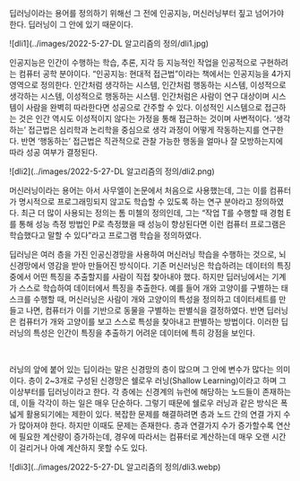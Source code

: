 딥러닝이라는 용어를 정의하기 위해선 그 전에 인공지능, 머신러닝부터 짚고 넘어가야 한다. 딥러닝이 그 안에 있기 때문이다.

![dli1](../images/2022-5-27-DL 알고리즘의 정의/dli1.jpg)

인공지능은 인간이 수행하는 학습, 추론, 지각 등 지능적인 작업을 인공적으로 구현하려는 컴퓨터 공학 분야이다. “인공지능: 현대적 접근법”이라는 책에서는 인공지능을 4가지 영역으로 정의한다. 인간처럼 생각하는 시스템, 인간처럼 행동하는 시스템, 이성적으로 생각하는 시스템, 이성적으로 행동하는 시스템. 인간처럼은 사람이 연구 대상이며 시스템이 사람을 완벽히 따라한다면 성공으로 간주할 수 있다. 이성적인 시스템으로 접근하는 것은 인간 역시도 이성적이지 않다는 가정을 통해 접근하는 것이며 사변적이다. ‘생각하는’ 접근법은 심리학과 논리학을 중심으로 생각 과정이 어떻게 작동하는지를 연구한다. 반면 ‘행동하는’ 접근법은 직관적으로 관찰 가능한 행동을 얼마나 잘 모방하는지에 따라 성공 여부가 결정된다.

![dli2](../images/2022-5-27-DL 알고리즘의 정의/dli2.png)

머신러닝이라는 용어는 아서 사무엘이 논문에서 처음으로 사용했는데, 그는 이를 컴퓨터가 명시적으로 프로그래밍되지 않고도 학습할 수 있도록 하는 연구 분야라고 정의하였다. 최근 더 많이 사용되는 정의는 톰 미첼의 정의인데, 그는 “작업 T를 수행할 때 경험 E를 통해 성능 측정 방법인 P로 측정했을 때 성능이 향상된다면 이런 컴퓨터 프로그램은 학습했다고 말할 수 있다”라고 프로그램 학습을 정의하였다.

 

딥러닝은 여러 층을 가진 인공신경망을 사용하여 머신러닝 학습을 수행하는 것으로, 뇌 신경망에서 영감을 받아 만들어진 방식이다. 기존 머신러닝은 학습하려는 데이터의 특징 중에서 어떤 특징을 추출할지를 사람이 직접 찾아내야 했다. 하지만 딥러닝에서는 기계가 스스로 학습하여 데이터에서 특징을 추출한다. 예를 들어 개와 고양이를 구별하는 태스크를 수행할 때, 머신러닝은 사람이 개와 고양이의 특성을 정의하고 데이터세트를 만들고 나면, 컴퓨터가 이를 기반으로 동물을 구별하는 판별식을 결정하였다. 반면 딥러닝은 컴퓨터가 개와 고양이를 보고 스스로 특성을 찾아내고 판별하는 방법이다. 이러한 딥러닝의 특성은 인간이 특징을 추출하기 어려운 데이터에 특히 강점을 보인다.

​    

러닝의 앞에 붙어 있는 딥이라는 말은 신경망의 층이 많으며 그 안에 변수가 많다는 의미이다. 층이 2~3개로 구성된 신경망은 쉘로우 러닝(Shallow Learning)이라고 하며 그 이상부터를 딥러닝이라고 한다. 각 층에는 신경계의 뉴런에 해당하는 노드들이 존재하는데, 이들 각각이 하는 일은 매우 단순하다. 그렇기 때문에 쉘로우 러닝과 같은 방식은 폭넓게 활용되기에는 제한이 있다. 복잡한 문제를 해결하려면 층과 노드 간의 연결 가지 수가 많아져야 한다. 하지만 이때도 문제는 존재한다. 층과 연결가지 수가 증가할수록 연산에 필요한 계산량이 증가하는데, 경우에 따라서는 컴퓨터로 계산하는데 매우 오랜 시간이 걸리거나 아예 계산하지 못할 수도 있다.

![dli3](../images/2022-5-27-DL 알고리즘의 정의/dli3.webp)
